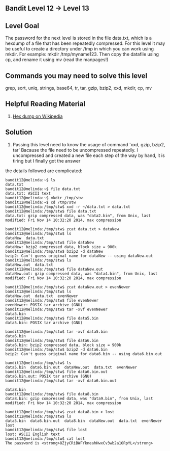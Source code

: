## Bandit Level 12 -> Level 13

## Level Goal

The password for the next level is stored in the file data.txt, which is a hexdump of a file that has been repeatedly compressed. For this level it may be useful to create a directory under /tmp in which you can work using mkdir. For example: mkdir /tmp/myname123. Then copy the datafile using cp, and rename it using mv (read the manpages!)

## Commands you may need to solve this level

grep, sort, uniq, strings, base64, tr, tar, gzip, bzip2, xxd, mkdir, cp, mv

## Helpful Reading Material

1. [Hex dump on Wikipedia](http://en.wikipedia.org/wiki/Hex_dump)

## Solution

1. Passing this level need to know the usage of command 'xxd, gzip, bzip2, tar'
Bacause the file need to be uncompressed repeatedly.
I uncompressed and created a new file each step of the way by hand, it is tiring but I finally got the answer

the details followed are complicated:

```
bandit12@melinda:~$ ls
data.txt
bandit12@melinda:~$ file data.txt
data.txt: ASCII text
bandit12@melinda:~$ mkdir /tmp/stw
bandit12@melinda:~$ cd /tmp/stw
bandit12@melinda:/tmp/stw$ xxd -r ~/data.txt > data.txt
bandit12@melinda:/tmp/stw$ file data.txt
data.txt: gzip compressed data, was "data2.bin", from Unix, last modified: Fri Nov 14 10:32:20 2014, max compression
 
bandit12@melinda:/tmp/stw$ zcat data.txt > dataNew
bandit12@melinda:/tmp/stw$ ls
dataNew  data.txt
bandit12@melinda:/tmp/stw$ file dataNew
dataNew: bzip2 compressed data, block size = 900k
bandit12@melinda:/tmp/stw$ bzip2 -d dataNew
bzip2: Can't guess original name for dataNew -- using dataNew.out
bandit12@melinda:/tmp/stw$ ls
dataNew.out  data.txt
bandit12@melinda:/tmp/stw$ file dataNew.out
dataNew.out: gzip compressed data, was "data4.bin", from Unix, last modified: Fri Nov 14 10:32:20 2014, max compression
 
bandit12@melinda:/tmp/stw$ zcat dataNew.out > evenNewer
bandit12@melinda:/tmp/stw$ ls
dataNew.out  data.txt  evenNewer
bandit12@melinda:/tmp/stw$ file evenNewer
evenNewer: POSIX tar archive (GNU)
bandit12@melinda:/tmp/stw$ tar -xvf evenNewer
data5.bin
bandit12@melinda:/tmp/stw$ file data5.bin
data5.bin: POSIX tar archive (GNU)
 
bandit12@melinda:/tmp/stw$ tar -xvf data5.bin
data6.bin
bandit12@melinda:/tmp/stw$ file data6.bin
data6.bin: bzip2 compressed data, block size = 900k
bandit12@melinda:/tmp/stw$ bzip2 -d data6.bin
bzip2: Can't guess original name for data6.bin -- using data6.bin.out
 
bandit12@melinda:/tmp/stw$ ls
data5.bin  data6.bin.out  dataNew.out  data.txt  evenNewer
bandit12@melinda:/tmp/stw$ file data6.bin.out
data6.bin.out: POSIX tar archive (GNU)
bandit12@melinda:/tmp/stw$ tar -xvf data6.bin.out
 
data8.bin
bandit12@melinda:/tmp/stw$ file data8.bin
data8.bin: gzip compressed data, was "data9.bin", from Unix, last modified: Fri Nov 14 10:32:20 2014, max compression
 
bandit12@melinda:/tmp/stw$ zcat data8.bin > lost
bandit12@melinda:/tmp/stw$ ls
data5.bin  data6.bin.out  data8.bin  dataNew.out  data.txt  evenNewer  lost
bandit12@melinda:/tmp/stw$ file lost
lost: ASCII English text
bandit12@melinda:/tmp/stw$ cat lost
The password is <strong>8ZjyCRiBWFYkneahHwxCv3wb2a1ORpYL</strong>

